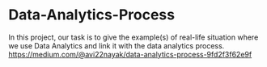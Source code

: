 # Data-Analytics-Process

In this project, our task is to give the example(s) of real-life situation where we use Data Analytics and link it with the data analytics process.
https://medium.com/@avi22nayak/data-analytics-process-9fd2f3f62e9f
